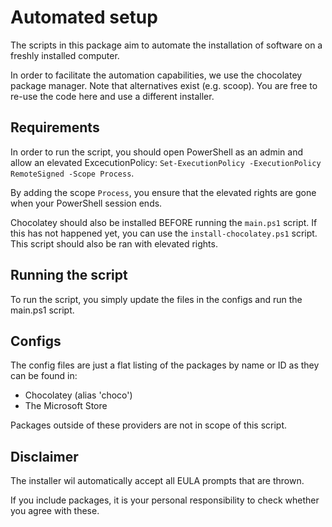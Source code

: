# Automated setup
The scripts in this package aim to automate the installation of software on a freshly installed computer.

In order to facilitate the automation capabilities, we use the chocolatey package manager. Note that alternatives exist (e.g. scoop). You are free to re-use the code here and use a different installer.

## Requirements
In order to run the script, you should open PowerShell as an admin and allow an elevated ExcecutionPolicy: `Set-ExecutionPolicy -ExecutionPolicy RemoteSigned -Scope Process`.

By adding the scope `Process`, you ensure that the elevated rights are gone when your PowerShell session ends.

Chocolatey should also be installed BEFORE running the `main.ps1` script. If this has not happened yet, you can use the `install-chocolatey.ps1` script. This script should also be ran with elevated rights.

## Running the script

To run the script, you simply update the files in the configs and run the main.ps1 script.

## Configs

The config files are just a flat listing of the packages by name or ID as they can be found in:
- Chocolatey (alias 'choco')
- The Microsoft Store

Packages outside of these providers are not in scope of this script.

## Disclaimer

The installer wil automatically accept all EULA prompts that are thrown.

If you include packages, it is your personal responsibility to check whether you agree with these.
